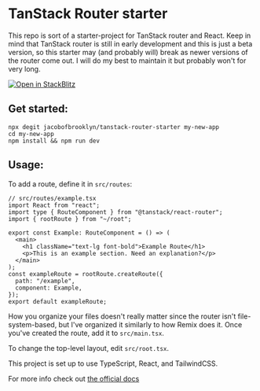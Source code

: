 # TanStack Router starter
This repo is sort of a starter-project for TanStack router and React. Keep in mind that TanStack router is still in early development and this is just a beta version, so this starter may (and probably will) break as newer versions of the router come out. I will do my best to maintain it but probably won't for very long.

[![Open in StackBlitz](https://developer.stackblitz.com/img/open_in_stackblitz.svg)](https://stackblitz.com/fork/github/jacobofbrooklyn/tanstack-router-starter)

## Get started:
```
npx degit jacobofbrooklyn/tanstack-router-starter my-new-app
cd my-new-app
npm install && npm run dev
```

## Usage:
To add a route, define it in `src/routes`:
```tsx
// src/routes/example.tsx
import React from "react";
import type { RouteComponent } from "@tanstack/react-router";
import { rootRoute } from "~/root";

export const Example: RouteComponent = () => (
  <main>
    <h1 className="text-lg font-bold">Example Route</h1>
    <p>This is an example section. Need an explanation?</p>
  </main>
);
const exampleRoute = rootRoute.createRoute({
  path: "/example",
  component: Example,
});
export default exampleRoute;
```
How you organize your files doesn't really matter since the router isn't file-system-based, but I've organized it similarly to how Remix does it. Once you've created the route, add it to `src/main.tsx`.

To change the top-level layout, edit `src/root.tsx`.

This project is set up to use TypeScript, React, and TailwindCSS.

For more info check out [the official docs](https://tanstack.com/router/1)
